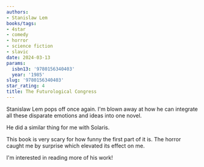 ```yaml
---
authors:
- Stanislaw Lem
books/tags:
- 4star
- comedy
- horror
- science fiction
- slavic
date: 2024-03-13
params:
  isbn13: '9780156340403'
  year: '1985'
slug: '9780156340403'
star_rating: 4
title: The Futurological Congress
---
```


Stanislaw Lem pops off once again. I'm blown away at how he can integrate all these disparate emotions and ideas into one novel.

<!--more-->

He did a similar thing for me with Solaris.

This book is very scary for how funny the first part of it is. The horror caught me by surprise which elevated its effect on me.

I'm interested in reading more of his work!